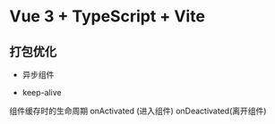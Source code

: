 # Vue 3 + TypeScript + Vite

## 打包优化

* 异步组件

* keep-alive

组件缓存时的生命周期 onActivated (进入组件)  onDeactivated(离开组件)
